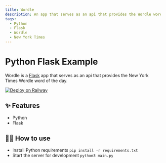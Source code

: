 ```yaml
---
title: Wordle
description: An app that serves as an api that provides the Wordle word of the day
tags:
  - Python
  - Flask
  - Wordle
  - New York Times
---
```


# Python Flask Example

Wordle is a [Flask](https://flask.palletsprojects.com/en/1.1.x/) app that serves as an api that provides the New York Times Wordle word of the day.

[![Deploy on Railway](https://railway.app/button.svg)](https://railway.app/new/template/zUcpux)

## ✨ Features

- Python
- Flask

## 💁‍♀️ How to use

- Install Python requirements `pip install -r requirements.txt`
- Start the server for development `python3 main.py`
